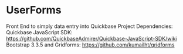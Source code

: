 # UserForms
Front End to simply data entry into Quickbase 
Project Dependencies: 
Quickbase JavaScript SDK: https://github.com/QuickbaseAdmirer/Quickbase-JavaScript-SDK/wiki 
Bootstrap 3.3.5 
and Gridforms: https://github.com/kumailht/gridforms
